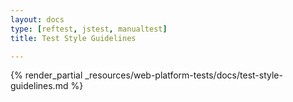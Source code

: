 ```yaml
---
layout: docs
type: [reftest, jstest, manualtest]
title: Test Style Guidelines

---
```


{% render_partial _resources/web-platform-tests/docs/test-style-guidelines.md %}
